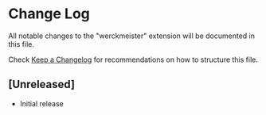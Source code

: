 # Change Log

All notable changes to the "werckmeister" extension will be documented in this file.

Check [Keep a Changelog](http://keepachangelog.com/) for recommendations on how to structure this file.

## [Unreleased]

- Initial release